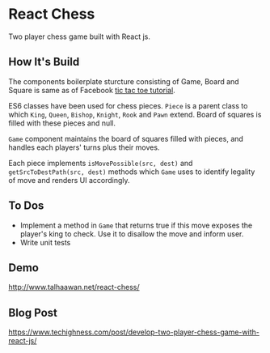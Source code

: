 # React Chess
Two player chess game built with React js.

## How It's Build
The components boilerplate sturcture consisting of Game, Board and Square is same as of Facebook [tic tac toe tutorial](https://facebook.github.io/react/tutorial/tutorial.html).

ES6 classes have been used for chess pieces. `Piece` is a parent class to which `King`, `Queen`, `Bishop`, `Knight`, `Rook` and `Pawn` extend. Board of squares is filled with these pieces and null.

`Game` component maintains the board of squares filled with pieces, and handles each players' turns plus their moves. 

Each piece implements `isMovePossible(src, dest)` and `getSrcToDestPath(src, dest)` methods which `Game` uses to identify legality of move and renders UI accordingly.

## To Dos
- Implement a method in `Game` that returns true if this move exposes the player's king to check. Use it to disallow the move and inform user.
- Write unit tests 


## Demo

http://www.talhaawan.net/react-chess/

## Blog Post

https://www.techighness.com/post/develop-two-player-chess-game-with-react-js/



